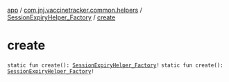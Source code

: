 [app](../../index.md) / [com.jnj.vaccinetracker.common.helpers](../index.md) / [SessionExpiryHelper_Factory](index.md) / [create](./create.md)

# create

`static fun create(): `[`SessionExpiryHelper_Factory`](index.md)`!`
`static fun create(): `[`SessionExpiryHelper_Factory`](index.md)`!`